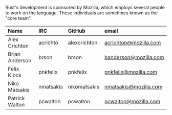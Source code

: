Rust's development is sponsored by Mozilla, which employs several people to work on the language. These individuals are sometimes known as the "core team".

| Name               | IRC        | GitHub       | email                  |
|:-------------------|:-----------|:-------------|:-----------------------|
| Alex Crichton      | acrichto   | alexcrichton | acrichton@mozilla.com  |
| Brian Anderson     | brson      | brson        | banderson@mozilla.com  |
| Felix Klock        | pnkfelix   | pnkfelix     | pnkfelix@mozilla.com   |
| Niko Matsakis      | nmatsakis  | nikomatsakis | nmatsakis@mozilla.com  |
| Patrick Walton     | pcwalton   | pcwalton     | pcwalton@mozilla.com   |